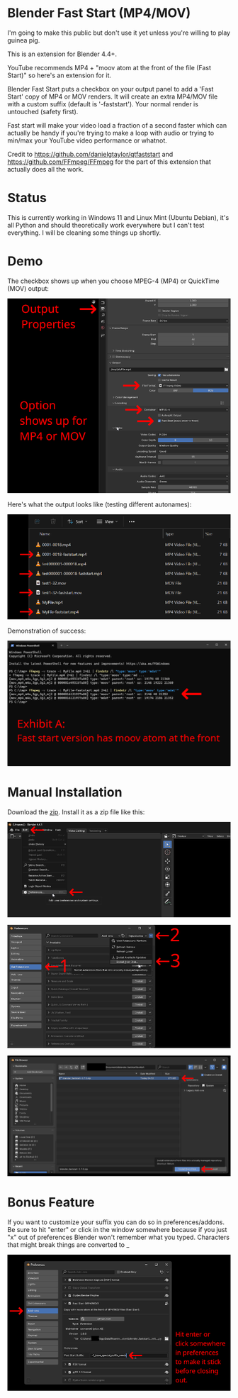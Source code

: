 # Blender Fast Start (MP4/MOV)
I'm going to make this public but don't use it yet unless you're willing to play guinea pig. 

This is an extension for Blender 4.4+. 

YouTube recommends MP4 + "moov atom at the front of the file (Fast Start)" so here's an extension for it. 

Blender Fast Start puts a checkbox on your output panel to add a 'Fast Start' copy of MP4 or MOV renders. It will create an extra MP4/MOV file with a custom suffix (default is '-faststart').  Your normal render is untouched (safety first).  

Fast start will make your video load a fraction of a second faster which can actually be handy if you're trying to make a loop with audio or trying to min/max your YouTube video performance or whatnot.

Credit to https://github.com/danielgtaylor/qtfaststart and https://github.com/FFmpeg/FFmpeg for the part of this extension that actually does all the work.

 # Status
 This is currently working in Windows 11 and Linux Mint (Ubuntu Debian), it's all Python and should theoretically work everywhere but I can't test everything.  I will be cleaning some things up shortly.

 # Demo
 The checkbox shows up when you choose MPEG-4 (MP4) or QuickTime (MOV) output:
 
 ![Find it](./examples/faststart_findit.png)
 
 Here's what the output looks like (testing different autonames):
 
 ![Filenames](./examples/faststart_filenames.png)
 
 Demonstration of success:
 
 ![Demo](./examples/faststart_ffmpeg.png)

 # Manual Installation
 
 Download the [zip](https://github.com/usrname0/blender_faststart/blob/c3f3f54a7823aa7bad27ec978637dae3640abfb9/builds/blender_faststart-1.8.0.zip). Install it as a zip file like this:
 
 ![Manual Install 1](./examples/faststart_install1.png)
 
 ![Manual Install 2](./examples/faststart_install2.png)
 
 ![Manual Install 3](./examples/faststart_install3.png)

# Bonus Feature

If you want to customize your suffix you can do so in preferences/addons.  Be sure to hit "enter" or click in the window somewhere because if you just "x" out of preferences Blender won't remember what you typed.  Characters that might break things are converted to _
 
 ![Custom Suffix](./examples/faststart_preferences.png)
